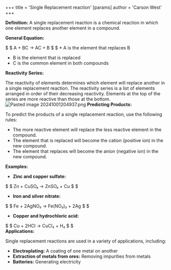 +++
 title = 'Single Replacement reaction'
[params]
	author = 'Carson West'
+++

**Definition:** A single replacement reaction is a chemical reaction in which one element replaces another element in a compound.

**General Equation:**

 $  $  A + BC → AC + B  $  $  * A is the element that replaces B
* B is the element that is replaced
* C is the common element in both compounds

**Reactivity Series:**

The reactivity of elements determines which element will replace another in a single replacement reaction. The reactivity series is a list of elements arranged in order of their decreasing reactivity. Elements at the top of the series are more reactive than those at the bottom.
![Pasted image 20241001204937.png](./../pasted-image-20241001204937.png/)
**Predicting Products:**

To predict the products of a single replacement reaction, use the following rules:

* The more reactive element will replace the less reactive element in the compound.
* The element that is replaced will become the cation (positive ion) in the new compound.
* The element that replaces will become the anion (negative ion) in the new compound.

**Examples:**

* **Zinc and copper sulfate:**

 $  $  Zn + CuSO₄ → ZnSO₄ + Cu  $  $  
* **Iron and silver nitrate:**

 $  $  Fe + 2AgNO₃ → Fe(NO₃)₂ + 2Ag  $  $  
* **Copper and hydrochloric acid:**

 $  $  Cu + 2HCl → CuCl₂ + H₂  $  $  
**Applications:**

Single replacement reactions are used in a variety of applications, including:

* **Electroplating:** A coating of one metal on another
* **Extraction of metals from ores:** Removing impurities from metals
* **Batteries:** Generating electricity
